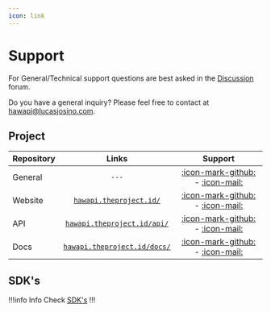 ```yaml
---
icon: link
---
```


# Support

For General/Technical support questions are best asked in the [Discussion](https://github.com/orgs/HawAPI/discussions) forum.

Do you have a general inquiry? Please feel free to contact at [hawapi@lucasjosino.com](mailto:hawapi@lucasjosino.com).

## Project

| Repository |               Links               |                   Support                   |
| :--------- | :-------------------------------: | :-----------------------------------------: |
| General    |               `---`               | [:icon-mark-github:][1] - [:icon-mail:][8]  |
| Website    |   [`hawapi.theproject.id/`][5]    | [:icon-mark-github:][2] - [:icon-mail:][9]  |
| API        | [`hawapi.theproject.id/api/`][6]  | [:icon-mark-github:][3] - [:icon-mail:][10] |
| Docs       | [`hawapi.theproject.id/docs/`][7] | [:icon-mark-github:][4] - [:icon-mail:][11] |

## SDK's

!!!info Info
Check [SDK's](./SDK's/)
!!!

[1]: https://github.com/HawAPI/feedback/issues
[2]: https://github.com/HawAPI/website/issues
[3]: https://github.com/HawAPI/HawAPI/issues
[4]: https://github.com/HawAPI/docs/issues
[5]: https://hawapi.theproject.id/
[6]: https://hawapi.theproject.id/api/
[7]: https://hawapi.theproject.id/docs/

[8]: mailto:hawapi@lucasjosino.com?subject=[General]
[9]: mailto:hawapi@lucasjosino.com?subject=[Website]
[10]: mailto:hawapi@lucasjosino.com?subject=[API]
[11]: mailto:hawapi@lucasjosino.com?subject=[Docs]
